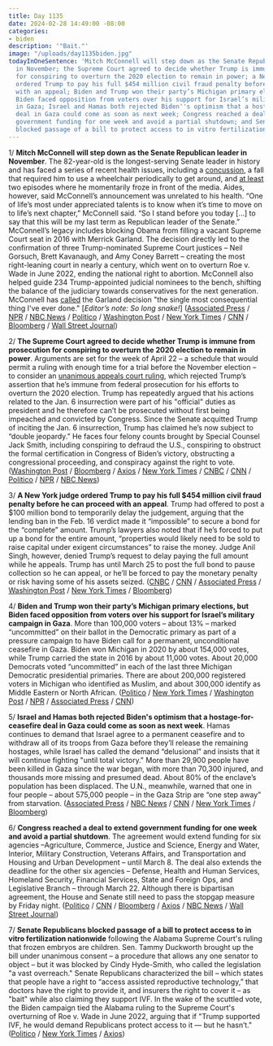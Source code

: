 ```yaml
---
title: Day 1135
date: 2024-02-28 14:49:00 -08:00
categories:
- biden
description: '"Bait."'
image: "/uploads/day1135biden.jpg"
todayInOneSentence: 'Mitch McConnell will step down as the Senate Republican leader
  in November; the Supreme Court agreed to decide whether Trump is immune from prosecution
  for conspiring to overturn the 2020 election to remain in power; a New York judge
  ordered Trump to pay his full $454 million civil fraud penalty before he can proceed
  with an appeal; Biden and Trump won their party’s Michigan primary elections, but
  Biden faced opposition from voters over his support for Israel’s military campaign
  in Gaza; Israel and Hamas both rejected Biden''s optimism that a hostage-for-ceasefire
  deal in Gaza could come as soon as next week; Congress reached a deal to extend
  government funding for one week and avoid a partial shutdown; and Senate Republicans
  blocked passage of a bill to protect access to in vitro fertilization nationwide. '
---
```


1/ **Mitch McConnell will step down as the Senate Republican leader in November**. The 82-year-old is the longest-serving Senate leader in history and has faced a series of recent health issues, including a [concussion](https://whatthefuckjusthappenedtoday.com/2023/08/30/day-953/#3-mitch-mcconnell-%E2%80%93-again-%E2%80%93-froze-du), a fall that required him to use a wheelchair periodically to get around, and [at least](https://whatthefuckjusthappenedtoday.com/2023/07/27/day-919/#3-mitch-mcconnell-was-escorted-away) two episodes where he momentarily froze in front of the media. Aides, however, said McConnell’s announcement was unrelated to his health. “One of life’s most under appreciated talents is to know when it’s time to move on to life’s next chapter,” McConnell said. “So I stand before you today \[...\] to say that this will be my last term as Republican leader of the Senate.” McConnell’s legacy includes blocking Obama from filling a vacant Supreme Court seat in 2016 with Merrick Garland. The decision directly led to the confirmation of three Trump-nominated Supreme Court justices – Neil Gorsuch, Brett Kavanaugh, and Amy Coney Barrett – creating the most right-leaning court in nearly a century, which went on to overturn Roe v. Wade in June 2022, ending the national right to abortion. McConnell also helped guide 234 Trump-appointed judicial nominees to the bench, shifting the balance of the judiciary towards conservatives for the next generation. McConnell has [called](https://whatthefuckjusthappenedtoday.com/2022/06/30/day-527/#2-biden-called-for-eliminating-the-s) the Garland decision "the single most consequential thing I've ever done." \[*Editor’s note: So long snake!*\] ([Associated Press](https://apnews.com/article/mitch-mcconnell-senate-republican-leader-stepping-down-ba478d570a4561aa7baf91a204d7e366) / [NPR](https://www.npr.org/2024/02/28/1163447619/mitch-mcconnell-steps-down) / [NBC News](https://www.nbcnews.com/politics/congress/sen-mitch-mcconnell-will-step-republican-leader-term-rcna99337) / [Politico](https://www.politico.com/live-updates/2024/02/28/congress/mcconnell-leaving-00143861) / [Washington Post](https://www.washingtonpost.com/politics/2024/02/28/mcconnell-senate-november/) / [New York Times](https://www.nytimes.com/2024/02/28/us/politics/mitch-mcconnell-senate.html) / [CNN](https://www.cnn.com/2024/02/28/politics/mitch-mcconnell-stepping-down-leadership-senate-gop/index.html) / [Bloomberg](https://www.bloomberg.com/news/articles/2024-02-28/mcconnell-to-step-down-as-senate-republican-leader-post-election?srnd=homepage-americas&sref=MIBMEEoj) / [Wall Street Journal](https://www.wsj.com/politics/policy/mitch-mcconnell-to-step-down-as-senate-minority-leader-in-november-7e9ca478?mod=hp_lead_pos1))

2/ **The Supreme Court agreed to decide whether Trump is immune from prosecution for conspiring to overturn the 2020 election to remain in power**. Arguments are set for the week of April 22 – a schedule that would permit a ruling with enough time for a trial before the November election – to consider an [unanimous appeals court ruling](https://whatthefuckjusthappenedtoday.com/2024/02/06/day-1113/#1-a-federal-appeals-court-rejected-t), which rejected Trump’s assertion that he’s immune from federal prosecution for his efforts to overturn the 2020 election. Trump has repeatedly argued that his actions related to the Jan. 6 insurrection were part of his "official" duties as president and he therefore can’t be prosecuted without first being impeached and convicted by Congress. Since the Senate acquitted Trump of inciting the Jan. 6 insurrection, Trump has claimed he’s now subject to “double jeopardy.” He faces four felony counts brought by Special Counsel Jack Smith, including conspiring to defraud the U.S., conspiring to obstruct the formal certification in Congress of Biden’s victory, obstructing a congressional proceeding, and conspiracy against the right to vote. ([Washington Post](https://www.washingtonpost.com/national-security/2024/02/28/trump-supreme-court-immunity-claim-dc-trial/) / [Bloomberg](https://www.bloomberg.com/news/articles/2024-02-28/supreme-court-to-weigh-trump-immunity-keeps-dc-trial-on-hold?srnd=homepage-americas&sref=MIBMEEoj) / [Axios](https://www.axios.com/2024/02/28/supreme-court-trump-immunity-jan-6) / [New York Times](https://www.nytimes.com/2024/02/28/us/supreme-court-trump-immunity-trial.html?smid=nytcore-ios-share&referringSource=articleShare) / [CNBC](https://www.cnbc.com/2024/02/28/trump-election-case-supreme-court-will-rule-on-immunity.html) / [CNN](https://www.cnn.com/2024/02/28/politics/trump-supreme-court-immunity/index.html) / [Politico](https://www.politico.com/news/2024/02/28/supreme-court-trump-immunity-00143985) / [NPR](https://www.npr.org/2024/02/28/1231974416/supreme-court-trump-immunity) / [NBC News](https://www.nbcnews.com/politics/supreme-court/supreme-court-decide-trumps-immunity-claim-election-interference-case-rcna139026))

3/ **A New York judge ordered Trump to pay his full $454 million civil fraud penalty before he can proceed with an appeal**. Trump had offered to post a $100 million bond to temporarily delay the judgement, arguing that the lending ban in the Feb. 16 verdict made it “impossible” to secure a bond for the “complete” amount. Trump’s lawyers also noted that if he’s forced to put up a bond for the entire amount, “properties would likely need to be sold to raise capital under exigent circumstances” to raise the money. Judge Anil Singh, however, denied Trump’s request to delay paying the full amount while he appeals. Trump has until March 25 to post the full bond to pause collection so he can appeal, or he’ll be forced to pay the monetary penalty or risk having some of his assets seized. ([CNBC](https://www.cnbc.com/2024/02/28/trump-lawyers-plan-to-post-100-million-bond-in-ny-fraud-appeal.html) / [CNN](https://www.cnn.com/2024/02/28/politics/donald-trump-appeals-court-new-york/index.html) / [Associated Press](https://apnews.com/article/trump-james-appeal-bond-fraud-new-york-3093352e94274f9daba3d84f0c43467e) / [Washington Post](https://www.washingtonpost.com/politics/2024/02/28/trump-new-york-supreme-court-judgment-appeal/) / [New York Times](https://www.nytimes.com/2024/02/28/nyregion/trump-bond-civil-fraud.html) / [Bloomberg](https://www.bloomberg.com/news/articles/2024-02-28/trump-offering-100-million-bond-to-appeal-ny-fraud-verdict?srnd=homepage-americas&sref=MIBMEEoj))

4/ **Biden and Trump won their party’s Michigan primary elections, but Biden faced opposition from voters over his support for Israel’s military campaign in Gaza**. More than 100,000 voters – about 13% – marked “uncommitted” on their ballot in the Democratic primary as part of a pressure campaign to have Biden call for a permanent, unconditional ceasefire in Gaza. Biden won Michigan in 2020 by about 154,000 votes, while Trump carried the state in 2016 by about 11,000 votes. About 20,000 Democrats voted “uncommitted” in each of the last three Michigan Democratic presidential primaries. There are about 200,000 registered voters in Michigan who identified as Muslim, and about 300,000 identify as Middle Eastern or North African. ([Politico](https://www.politico.com/news/2024/02/27/michigan-primary-trump-biden-haley-00143773) / [New York Times](https://www.nytimes.com/2024/02/28/us/politics/michigan-primary-biden-trump.html) / [Washington Post](https://www.washingtonpost.com/politics/2024/02/27/michigan-primary-biden-trump-haley-uncommitted/) / [NPR](https://www.npr.org/2024/02/27/1234279958/biden-uncommitted-democrats-michigan-primary-election-2024-) / [Associated Press](https://apnews.com/article/joe-biden-donald-trump-election-michigan-2024-6e0b9fc18773e975fdfd23f7287ed615) / [CNN](https://www.cnn.com/2024/02/27/politics/takeaways-michigan-democratic-republican-primaries/index.html))

5/ **Israel and Hamas both rejected Biden's optimism that a hostage-for-ceasefire deal in Gaza could come as soon as next week**. Hamas continues to demand that Israel agree to a permanent ceasefire and to withdraw all of its troops from Gaza before they’ll release the remaining hostages, while Israel has called the demand “delusional” and insists that it will continue fighting "until total victory." More than 29,900 people have been killed in Gaza since the war began, with more than 70,300 injured, and thousands more missing and presumed dead. About 80% of the enclave’s population has been displaced. The U.N., meanwhile, warned that one in four people – about 575,000 people – in the Gaza Strip are “one step away” from starvation.  ([Associated Press](https://apnews.com/article/israel-hamas-war-news-02-27-2024-e17abedeaf5a005fcd5e7095fecacb7a) / [NBC News](https://www.nbcnews.com/news/world/live-blog/israel-hamas-war-live-updates-rcna140842) / [CNN](https://www.cnn.com/middleeast/live-news/israel-hamas-war-gaza-news-02-28-24/index.html) / [New York Times](https://www.nytimes.com/live/2024/02/28/world/israel-hamas-war-gaza-news) / [Bloomberg](https://www.bloomberg.com/news/articles/2024-02-27/one-in-four-gazans-are-now-one-step-away-from-famine-un-says?srnd=politics-vp&sref=MIBMEEoj))

6/ **Congress reached a deal to extend government funding for one week and avoid a partial shutdown**. The agreement would extend funding for six agencies –Agriculture, Commerce, Justice and Science, Energy and Water, Interior, Military Construction, Veterans Affairs, and Transportation and Housing and Urban Development – until March 8. The deal also extends the deadline for the other six agencies – Defense, Health and Human Services, Homeland Security, Financial Services, State and Foreign Ops, and Legislative Branch – through March 22. Although there is bipartisan agreement, the House and Senate still need to pass the stopgap measure by Friday night. ([Politico](https://www.politico.com/live-updates/2024/02/28/congress/leaders-reach-spending-deal-00143849) / [CNN](https://www.cnn.com/2024/02/28/politics/house-votes-government-funding/index.html) / [Bloomberg](https://www.bloomberg.com/news/articles/2024-02-28/lawmakers-reach-deal-to-avert-us-government-shutdown?sref=MIBMEEoj) / [Axios](https://www.axios.com/2024/02/28/congress-deal-to-punt-government-shutdown) / [NBC News](https://www.nbcnews.com/politics/congress/government-shutdown-house-returns-likely-short-term-bill-rcna140894) / [Wall Street Journal](https://www.wsj.com/politics/policy/speaker-mike-johnson-makes-offer-to-fund-government-avoid-shutdown-48825ef3?mod=hp_lead_pos6))

7/ **Senate Republicans blocked passage of a bill to protect access to in vitro fertilization nationwide** following the Alabama Supreme Court's ruling that frozen embryos are children. Sen. Tammy Duckworth brought up the bill under unanimous consent – a procedure that allows any one senator to object – but it was blocked by Cindy Hyde-Smith, who called the legislation "a vast overreach." Senate Republicans characterized the bill – which states that people have a right to “access assisted reproductive technology,” that doctors have the right to provide it, and insurers the right to cover it – as "bait" while also claiming they support IVF. In the wake of the scuttled vote, the Biden campaign tied the Alabama ruling to the Supreme Court's overturning of Roe v. Wade in June 2022, arguing that if "Trump supported IVF, he would demand Republicans protect access to it — but he hasn’t." ([Politico](https://www.politico.com/live-updates/2024/02/28/congress/blocks-ivf-vote-gop-senate-protections-00143918) / [New York Times](https://www.nytimes.com/2024/02/28/us/politics/senate-republicans-ivf-bill.html) / [Axios](https://www.axios.com/2024/02/28/senate-ivf-bill-trump-biden-campaign))